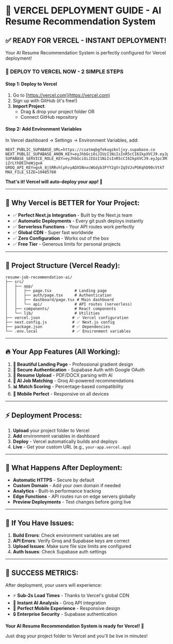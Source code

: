 # 🚀 VERCEL DEPLOYMENT GUIDE - AI Resume Recommendation System

## ✅ **READY FOR VERCEL - INSTANT DEPLOYMENT!**

Your AI Resume Recommendation System is perfectly configured for Vercel deployment!

### 🎯 **DEPLOY TO VERCEL NOW - 2 SIMPLE STEPS**

#### **Step 1: Deploy to Vercel**
1. Go to [https://vercel.com](https://vercel.com)
2. Sign up with GitHub (it's free!)
3. **Import Project**:
   - Drag & drop your project folder OR
   - Connect GitHub repository

#### **Step 2: Add Environment Variables**
In Vercel dashboard → Settings → Environment Variables, add:

```
NEXT_PUBLIC_SUPABASE_URL=https://csatmqbgfekugzknljxy.supabase.co
NEXT_PUBLIC_SUPABASE_ANON_KEY=eyJhbGciOiJIUzI1NiIsInR5cCI6IkpXVCJ9.eyJpc3MiOiJzdXBhYmFzZSIsInJlZiI6ImNzYXRtcWJnZmVrdWd6a25sanh5Iiwicm9sZSI6ImFub24iLCJpYXQiOjE3NTgzNTEwMjAsImV4cCI6MjA3MzkyNzAyMH0.U8Z65mgvUdu2geRbaRd61gv_86Qr608KDY4V4Bdiplc
SUPABASE_SERVICE_ROLE_KEY=eyJhbGciOiJIUzI1NiIsInR5cCI6IkpXVCJ9.eyJpc3MiOiJzdXBhYmFzZSIsInJlZiI6ImNzYXRtcWJnZmVrdWd6a25sanh5Iiwicm9sZSI6InNlcnZpY2Vfcm9sZSIsImlhdCI6MTc1ODM1MTAyMCwiZXhwIjoyMDczOTI3MDIwfQ.QxYEemAxhlGEbuneOB_58oEqjE-iZrLthDEIheWjgvA
GROQ_API_KEY=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
MAX_FILE_SIZE=10485760
```

**That's it! Vercel will auto-deploy your app! 🚀**

---

## 🎉 **Why Vercel is BETTER for Your Project:**

- ✅ **Perfect Next.js Integration** - Built by the Next.js team
- ✅ **Automatic Deployments** - Every git push deploys instantly
- ✅ **Serverless Functions** - Your API routes work perfectly
- ✅ **Global CDN** - Super fast worldwide
- ✅ **Zero Configuration** - Works out of the box
- ✅ **Free Tier** - Generous limits for personal projects

---

## 📁 **Project Structure (Vercel Ready):**

```
resume-job-recommendation-ai/
├── src/
│   ├── app/
│   │   ├── page.tsx          # Landing page
│   │   ├── auth/page.tsx     # Authentication
│   │   ├── dashboard/page.tsx # Main dashboard
│   │   └── api/              # API routes (serverless)
│   ├── components/           # React components
│   └── lib/                  # Utilities
├── vercel.json              # ✅ Vercel configuration
├── next.config.js           # ✅ Next.js config
├── package.json             # ✅ Dependencies
└── .env.local               # ✅ Environment variables
```

---

## 🔥 **Your App Features (All Working):**

1. **🎨 Beautiful Landing Page** - Professional gradient design
2. **🔐 Secure Authentication** - Supabase Auth with Google OAuth
3. **📄 Resume Upload** - PDF/DOCX parsing with AI
4. **🤖 AI Job Matching** - Groq AI-powered recommendations
5. **📊 Match Scoring** - Percentage-based compatibility
6. **📱 Mobile Perfect** - Responsive on all devices

---

## ⚡ **Deployment Process:**

1. **Upload** your project folder to Vercel
2. **Add** environment variables in dashboard
3. **Deploy** - Vercel automatically builds and deploys
4. **Live** - Get your custom URL (e.g., `your-app.vercel.app`)

---

## 🎯 **What Happens After Deployment:**

- **Automatic HTTPS** - Secure by default
- **Custom Domain** - Add your own domain if needed
- **Analytics** - Built-in performance tracking
- **Edge Functions** - API routes run on edge servers globally
- **Preview Deployments** - Test changes before going live

---

## 🚨 **If You Have Issues:**

1. **Build Errors**: Check environment variables are set
2. **API Errors**: Verify Groq and Supabase keys are correct
3. **Upload Issues**: Make sure file size limits are configured
4. **Auth Issues**: Check Supabase auth settings

---

## 🎉 **SUCCESS METRICS:**

After deployment, your users will experience:
- ⚡ **Sub-2s Load Times** - Thanks to Vercel's global CDN
- 🤖 **Instant AI Analysis** - Groq API integration
- 📱 **Perfect Mobile Experience** - Responsive design
- 🔒 **Enterprise Security** - Supabase authentication

**Your AI Resume Recommendation System is ready for Vercel! 🚀**

Just drag your project folder to Vercel and you'll be live in minutes!